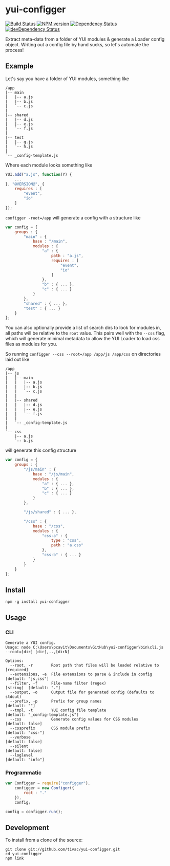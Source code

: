 yui-configger
=============
[![Build Status](https://travis-ci.org/tivac/yui-configger.png?branch=master)](https://travis-ci.org/tivac/yui-configger)
[![NPM version](https://badge.fury.io/js/yui-configger.png)](http://badge.fury.io/js/yui-configger)
[![Dependency Status](https://david-dm.org/tivac/yui-configger.png?theme=shields.io)](https://david-dm.org/tivac/yui-configger)
[![devDependency Status](https://david-dm.org/tivac/yui-configger/dev-status.png?theme=shields.io)](https://david-dm.org/tivac/yui-configger#info=devDependencies)

Extract meta-data from a folder of YUI modules & generate a Loader config object. Writing out a config file by hand sucks, so let's automate the process!

## Example ##

Let's say you have a folder of YUI modules, something like

```
/app
|-- main
|   |-- a.js
|   |-- b.js
|   `-- c.js
|
|-- shared
|   |-- d.js
|   |-- e.js
|   `-- f.js
|
|-- test
|   |-- g.js
|   `-- h.js
|
`-- _config-template.js
```

Where each module looks something like

```javascript
YUI.add("a.js", function(Y) {
    ...
}, "@VERSION@", {
    requires : [
        "event",
        "io"
    ]
});
```

`configger -root=/app` will generate a config with a structure like

```javascript
var config = {
    groups : {
        "main" : {
            base : "/main",
            modules : {
                "a" : {
                    path : "a.js",
                    requires : [
                        "event",
                        "io"
                    ]
                },
                "b" : { ... },
                "c" : { ... }
            }
        },
        "shared" : { ... },
        "test" : { ... }
    }
};
```

You can also optionally provide a list of search dirs to look for modules in, all paths will be relative to the `root` value. This pairs well with the `--css` flag, which will generate minimal metadata to allow the YUI Loader to load css files as modules for you.

So running `configger --css --root=/app /app/js /app/css` on directories laid out like

```
/app
|-- js
|   |-- main
|   |   |-- a.js
|   |   |-- b.js
|   |   `-- c.js
|   |
|   |-- shared
|   |   |-- d.js
|   |   |-- e.js
|   |   `-- f.js
|   |
|   `-- _config-template.js
|
`-- css
    |-- a.js
    `-- b.js
```

will generate this config structure

```javascript
var config = {
    groups : {
        "/js/main" : {
            base : "/js/main",
            modules : {
                "a" : { ... },
                "b" : { ... },
                "c" : { ... }
            }
        },

        "/js/shared" : { ... },

        "/css" : {
            base : "/css",
            modules : {
                "css-a" : {
                    type : "css",
                    path : "a.css"
                },
                "css-b" : { ... }
            }
        }
    }
};
```

## Install ##

    npm -g install yui-configger

## Usage ##

### CLI ###

    Generate a YUI config.
    Usage: node C:\Users\pcavit\Documents\GitHub\yui-configger\bin\cli.js --root=[dir] [dir],..,[dirN]

    Options:
      --root, -r        Root path that files will be loaded relative to        [required]
      --extensions, -e  File extensions to parse & include in config           [default: "js,css"]
      --filter, -f      File-name filter (regex)                               [string]  [default: "."]
      --output, -o      Output file for generated config (defaults to stdout)
      --prefix, -p      Prefix for group names                                 [default: ""]
      --tmpl, -t        YUI config file template                               [default: "_config-template.js"]
      --css             Generate config values for CSS modules                 [default: false]
      --cssprefix       CSS module prefix                                      [default: "css-"]
      --verbose                                                                [default: false]
      --silent                                                                 [default: false]
      --loglevel                                                               [default: "info"]

### Programmatic ###

```javascript
var Configger = require("configger"),
    configger = new Configer({
        root : "."
    }),
    config;

config = configger.run();
```

## Development ##

To install from a clone of the source:

    git clone git://github.com/tivac/yui-configger.git
    cd yui-configger
    npm link
